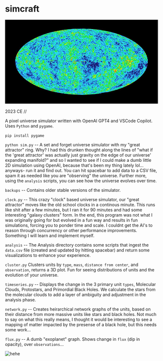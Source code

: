 # simcraft
![hehe](/assets/cmb.jpg)

2023 CE //

A pixel universe simulator written with OpenAI GPT4 and VSCode Copilot. Uses `Python` and `pygame`.

```pip install pygame```

```python sim.py``` -- A set and forget universe simulator with my "great attractor" ring. Why? I had this drunken thought along the lines of "what if the 'great attractor' was actually just gravity on the edge of our universe' expanding manifold?" and so I wanted to see if I could make a dumb little 2D simulation using OpenAI, because that's been my thing lately lol... anyways- run it and find out. You can hit spacebar to add data to a CSV file, spam it as needed like you are "observing" the universe. Further more, using the `analysis` scripts, you can see how the universe evolves over time.

```backups``` -- Contains older stable versions of the simulator.

```clock.py``` -- This crazy "clock" based universe simulator, our "great attractor" moves like the old school clocks in a continous minute. This runs like shit after a few minutes, but I ran it for 90 minutes and had some interesting "galaxy clusters" form. In the end, this program was not what I was originally going for but evolved in a fun way and results in fun simulations, forcing you to ponder time and scale. I couldnt get the AI's to reason through concurrency or other performance improvements. Something I will learn and implement myself.

```analysis``` -- The Analysis directory contains some scripts that ingest the `data.csv` file (created and updated by hitting spacebar) and return some visualizations to enhance your experience.

```cluster.py``` Clusters units by `type`, `mass`, `distance from center`, and `observation`, returns a 3D plot. Fun for seeing distributions of units and the evolution of your universe.

```timeseries.py``` -- Displays the change in the 3 primary unit `types`, Molecular Clouds, Protostars, and Primordial Black Holes. We calculate the stars from the molecular clouds to add a layer of ambiguity and adjustment in the analysis phase.

```network.py``` -- Creates heirarchical network graphs of the units, based on their distance from more massive units like stars and black holes. Not much to say on what this really means, I thought it would be interesting to see a mapping of matter impacted by the presense of a black hole, but this needs some work...

```flux.py``` -- A dumb "exoplanet" graph. Shows change in `flux` (dip in opacity), over `observations`...

![hehe](/assets/demo_181123.gif)